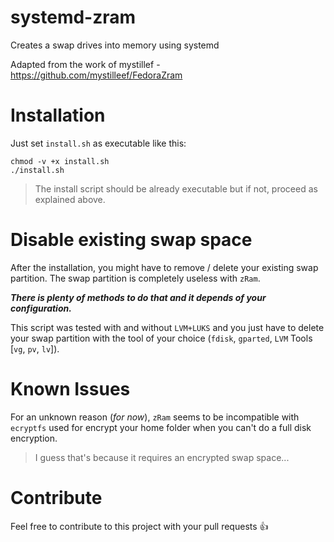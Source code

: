 # systemd-zram

Creates a swap drives into memory using systemd

Adapted from the work of mystillef - https://github.com/mystilleef/FedoraZram

# Installation

Just set `install.sh` as executable like this:

```shell
chmod -v +x install.sh
./install.sh
```

> The install script should be already executable but if not, proceed as explained above.

# Disable existing swap space

After the installation, you might have to remove / delete your existing swap partition. The swap partition is completely useless with `zRam`.

__*There is plenty of methods to do that and it depends of your configuration.*__

This script was tested with and without `LVM+LUKS` and you just have to delete your swap partition with the tool of your choice (`fdisk`, `gparted`, `LVM` Tools [`vg`, `pv`, `lv`]).

# Known Issues

For an unknown reason (*for now*), `zRam` seems to be incompatible with `ecryptfs` used for encrypt your home folder when you can't do a full disk encryption.

> I guess that's because it requires an encrypted swap space...

# Contribute

Feel free to contribute to this project with your pull requests :+1:
